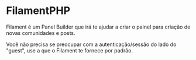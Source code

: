 # FilamentPHP

Filament é um Panel Builder que irá te ajudar a criar o painel para criação de novas comunidades e posts.

Você não precisa se preocupar com a autenticação/sessão do lado do "guest", use a que o Filament te fornece por padrão.